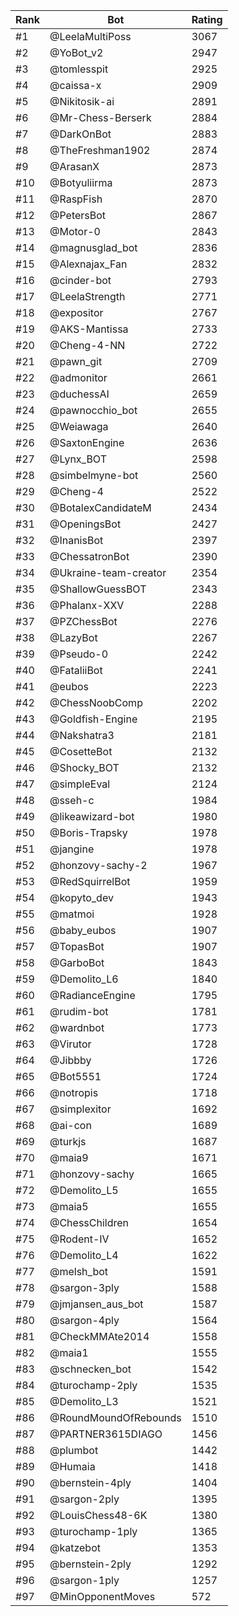 Rank|Bot|Rating
---|---|---
#1|@LeelaMultiPoss|3067
#2|@YoBot_v2|2947
#3|@tomlesspit|2925
#4|@caissa-x|2909
#5|@Nikitosik-ai|2891
#6|@Mr-Chess-Berserk|2884
#7|@DarkOnBot|2883
#8|@TheFreshman1902|2874
#9|@ArasanX|2873
#10|@Botyuliirma|2873
#11|@RaspFish|2870
#12|@PetersBot|2867
#13|@Motor-0|2843
#14|@magnusglad_bot|2836
#15|@Alexnajax_Fan|2832
#16|@cinder-bot|2793
#17|@LeelaStrength|2771
#18|@expositor|2767
#19|@AKS-Mantissa|2733
#20|@Cheng-4-NN|2722
#21|@pawn_git|2709
#22|@admonitor|2661
#23|@duchessAI|2659
#24|@pawnocchio_bot|2655
#25|@Weiawaga|2640
#26|@SaxtonEngine|2636
#27|@Lynx_BOT|2598
#28|@simbelmyne-bot|2560
#29|@Cheng-4|2522
#30|@BotalexCandidateM|2434
#31|@OpeningsBot|2427
#32|@InanisBot|2397
#33|@ChessatronBot|2390
#34|@Ukraine-team-creator|2354
#35|@ShallowGuessBOT|2343
#36|@Phalanx-XXV|2288
#37|@PZChessBot|2276
#38|@LazyBot|2267
#39|@Pseudo-0|2242
#40|@FataliiBot|2241
#41|@eubos|2223
#42|@ChessNoobComp|2202
#43|@Goldfish-Engine|2195
#44|@Nakshatra3|2181
#45|@CosetteBot|2132
#46|@Shocky_BOT|2132
#47|@simpleEval|2124
#48|@sseh-c|1984
#49|@likeawizard-bot|1980
#50|@Boris-Trapsky|1978
#51|@jangine|1978
#52|@honzovy-sachy-2|1967
#53|@RedSquirrelBot|1959
#54|@kopyto_dev|1943
#55|@matmoi|1928
#56|@baby_eubos|1907
#57|@TopasBot|1907
#58|@GarboBot|1843
#59|@Demolito_L6|1840
#60|@RadianceEngine|1795
#61|@rudim-bot|1781
#62|@wardnbot|1773
#63|@Virutor|1728
#64|@Jibbby|1726
#65|@Bot5551|1724
#66|@notropis|1718
#67|@simplexitor|1692
#68|@ai-con|1689
#69|@turkjs|1687
#70|@maia9|1671
#71|@honzovy-sachy|1665
#72|@Demolito_L5|1655
#73|@maia5|1655
#74|@ChessChildren|1654
#75|@Rodent-IV|1652
#76|@Demolito_L4|1622
#77|@melsh_bot|1591
#78|@sargon-3ply|1588
#79|@jmjansen_aus_bot|1587
#80|@sargon-4ply|1564
#81|@CheckMMAte2014|1558
#82|@maia1|1555
#83|@schnecken_bot|1542
#84|@turochamp-2ply|1535
#85|@Demolito_L3|1521
#86|@RoundMoundOfRebounds|1510
#87|@PARTNER3615DIAGO|1456
#88|@plumbot|1442
#89|@Humaia|1418
#90|@bernstein-4ply|1404
#91|@sargon-2ply|1395
#92|@LouisChess48-6K|1380
#93|@turochamp-1ply|1365
#94|@katzebot|1353
#95|@bernstein-2ply|1292
#96|@sargon-1ply|1257
#97|@MinOpponentMoves|572
